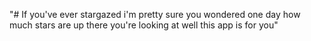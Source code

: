 "# If you've ever stargazed i'm pretty sure you wondered one day how much stars are up there you're looking at well this app is for you" 

